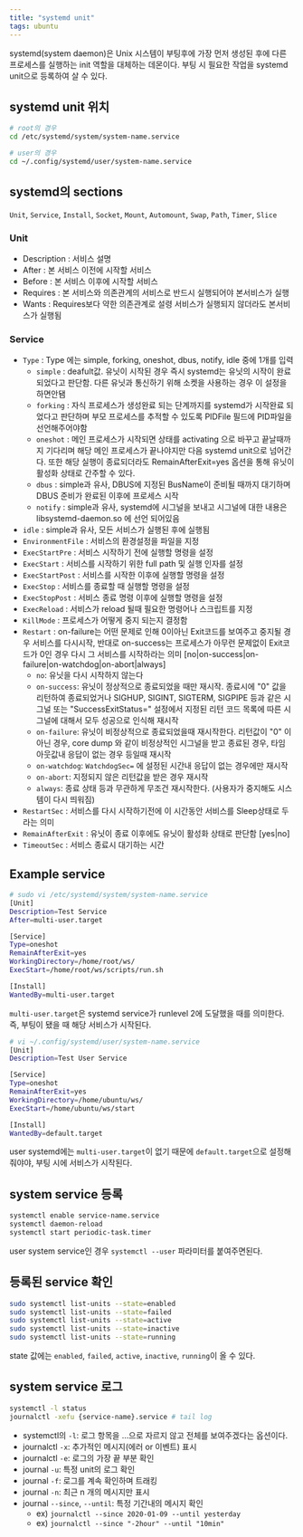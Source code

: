 ```yaml
---
title: "systemd unit"
tags: ubuntu 
---
```


systemd(system daemon)은 Unix 시스템이 부팅후에 가장 먼저 생성된 후에 다른 프로세스를 실행하는 init 역할을 대체하는 데몬이다.
부팅 시 필요한 작업을 systemd unit으로 등록하여 살 수 있다.

<!--more-->

## systemd unit 위치

```sh
# root의 경우
cd /etc/systemd/system/system-name.service

# user의 경우
cd ~/.config/systemd/user/system-name.service
```

## systemd의 sections

`Unit`, `Service`, `Install`, `Socket`, `Mount`, `Automount`, `Swap`, `Path`, `Timer`, `Slice`

### Unit

- Description : 서비스 설명
- After : 본 서비스 이전에 시작할 서비스
- Before : 본 서비스 이후에 시작할 서비스
- Requires : 본 서비스와 의존관계의 서비스로 반드시 실행되어야 본서비스가 실행
- Wants : Requires보다 약한 의존관계로 설령 서비스가 실행되지 않더라도 본서비스가 실행됨

### Service

- `Type` : Type 에는 simple, forking, oneshot, dbus, notify, idle 중에 1개를 입력
  - `simple` : deafult값. 유닛이 시작된 경우 즉시 systemd는 유닛의 시작이 완료 되었다고 판단함. 다른 유닛과 통신하기 위해 소켓을 사용하는 경우 이 설정을 하면안됌
  - `forking` : 자식 프로세스가 생성완료 되는 단계까지를 systemd가 시작완료 되었다고 판단하며 부모 프로세스를 추적할 수 있도록 PIDFile 필드에 PID파일을 선언해주어야함
  - `oneshot` : 메인 프로세스가 시작되면 상태를 activating 으로 바꾸고 끝날때까지 기다리며 해당 메인 프로세스가 끝나야지만 다음 systemd unit으로 넘어간다. 또한 해당 실행이 종료되더라도 RemainAfterExit=yes 옵션을 통해 유닛이 활성화 상태로 간주할 수 있다.
  - `dbus` : simple과 유사, DBUS에 지정된 BusName이 준비될 때까지 대기하며 DBUS 준비가 완료된 이후에 프로세스 시작
  - `notify` : simple과 유사, systemd에 시그널을 보내고 시그널에 대한 내용은  libsystemd-daemon.so 에 선언 되어있음
- `idle` : simple과 유사, 모든 서비스가 실행된 후에 실행됨
- `EnvironmentFile` : 서비스의 환경설정을 파일을 지정
- `ExecStartPre` : 서비스 시작하기 전에 실행할 명령을 설정
- `ExecStart` : 서비스를 시작하기 위한 full path 및 실행 인자를 설정
- `ExecStartPost` : 서비스를 시작한 이후에 실행할 명령을 설정
- `ExecStop` : 서비스를 종료할 때 실행할 명령을 설정
- `ExecStopPost` : 서비스 종료 명령 이후에 실행할 명령을 설정
- `ExecReload` : 서비스가 reload 될때 필요한 명령어나 스크립트를 지정
- `KillMode` : 프로세스가 어떻게 중지 되는지 결정함
- `Restart` : on-failure는 어떤 문제로 인해 0이아닌 Exit코드를 보여주고 중지될 경우 서비스를 다시시작, 반대로 on-success는 프로세스가 아무런 문제없이 Exit코드가 0인 경우 다시 그 서비스를 시작하라는 의미 [no|on-success|on-failure|on-watchdog|on-abort|always]
  - `no`: 유닛을 다시 시작하지 않는다
  - `on-success`: 유닛이 정상적으로 종료되었을 때만 재시작. 종료시에 "0" 값을 리턴하여 종료되었거나 SIGHUP, SIGINT, SIGTERM, SIGPIPE 등과 같은 시그널 또는 "SuccessExitStatus=" 설정에서 지정된 리턴 코드 목록에 따른 시그널에 대해서 모두 성공으로 인식해 재시작
  - `on-failure`: 유닛이 비정상적으로 종료되었을때 재시작한다. 리턴값이 "0" 이 아닌 경우, core dump 와 같이 비정상적인 시그널을 받고 종료된 경우, 타임 아웃값내 응답이 없는 경우 등일때 재시작
  - `on-watchdog`: `WatchdogSec=` 에 설정된 시간내 응답이 없는 경우에만 재시작
  - `on-abort`: 지정되지 않은 리턴값을 받은 경우 재시작
  - `always`: 종료 상태 등과 무관하게 무조건 재시작한다. (사용자가 중지해도 시스템이 다시 띄워짐)
- `RestartSec` : 서비스를 다시 시작하기전에 이 시간동안 서비스를 Sleep상태로 두라는 의미
- `RemainAfterExit` : 유닛이 종료 이후에도 유닛이 활성화 상태로 판단함 [yes|no]
- `TimeoutSec` : 서비스 종료시 대기하는 시간

## Example service

```sh
# sudo vi /etc/systemd/system/system-name.service
[Unit]
Description=Test Service
After=multi-user.target

[Service]
Type=oneshot
RemainAfterExit=yes
WorkingDirectory=/home/root/ws/
ExecStart=/home/root/ws/scripts/run.sh

[Install]
WantedBy=multi-user.target
```

`multi-user.target`은 systemd service가 runlevel 2에 도달했을 때를 의미한다. 즉, 부팅이 됐을 때 해당 서비스가 시작된다.

```sh
# vi ~/.config/systemd/user/system-name.service
[Unit]
Description=Test User Service

[Service]
Type=oneshot
RemainAfterExit=yes
WorkingDirectory=/home/ubuntu/ws/
ExecStart=/home/ubuntu/ws/start

[Install]
WantedBy=default.target
```

user systemd에는 `multi-user.target`이 없기 때문에 `default.target`으로 설정해줘야야, 부팅 시에 서비스가 시작된다.

## system service 등록

```sh
systemctl enable service-name.service
systemctl daemon-reload
systemctl start periodic-task.timer
```

user system service인 경우 `systemctl --user` 파라미터를 붙여주면된다.

## 등록된 service 확인

```sh
sudo systemctl list-units --state=enabled
sudo systemctl list-units --state=failed
sudo systemctl list-units --state=active
sudo systemctl list-units --state=inactive
sudo systemctl list-units --state=running
```

state 값에는 `enabled`, `failed`, `active`, `inactive`, `running`이 올 수 있다.

## system service 로그

```sh
systemctl -l status 
journalctl -xefu {service-name}.service # tail log
```

- systemctl의 `-l`: 로그 항목을 ...으로 자르지 않고 전체를 보여주겠다는 옵션이다.
- journalctl `-x`: 추가적인 메시지(에러 or 이벤트) 표시
- journalctl `-e`: 로그의 가장 끝 부분 확인
- journal `-u`: 특정 unit의 로그 확인
- journal `-f`: 로그를 계속 확인하며 트래킹
- journal `-n`: 최근 n 개의 메시지만 표시
- journal `--since`, `--until`: 특정 기간내의 메시지 확인
  - ex) `journalctl --since 2020-01-09 --until yesterday`
  - ex) `journalctl --since "-2hour" --until "10min"`
